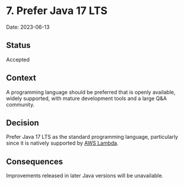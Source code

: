 # 7. Prefer Java 17 LTS

Date: 2023-06-13

## Status

Accepted

## Context

A programming language should be preferred that is openly available, widely supported, with mature development tools and a large Q&A community.

## Decision

Prefer Java 17 LTS as the standard programming language, particularly since it is natively supported by [AWS Lambda][lambda-java17].

## Consequences

Improvements released in later Java versions will be unavailable.

[lambda-java17]: https://aws.amazon.com/about-aws/whats-new/2023/04/aws-lambda-java-17/
